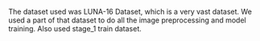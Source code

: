 The dataset used was LUNA-16 Dataset, which is a very vast dataset. We used a part of that dataset to do all the image preprocessing and model training. Also used stage_1 train dataset.


